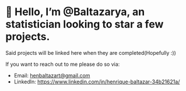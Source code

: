 # 👋 Hello, I’m @Baltazarya, an statistician looking to star a few projects.
  Said projects will be linked here when they are completed(Hopefully :))

If you want to reach out to me please do so via:
  - Email: henbaltazart@gmail.com
  - LinkedIn: https://www.linkedin.com/in/henrique-baltazar-34b21621a/


<!---
Baltazarya/Baltazarya is a ✨ special ✨ repository because its `README.md` (this file) appears on your GitHub profile.
You can click the Preview link to take a look at your changes.
--->
